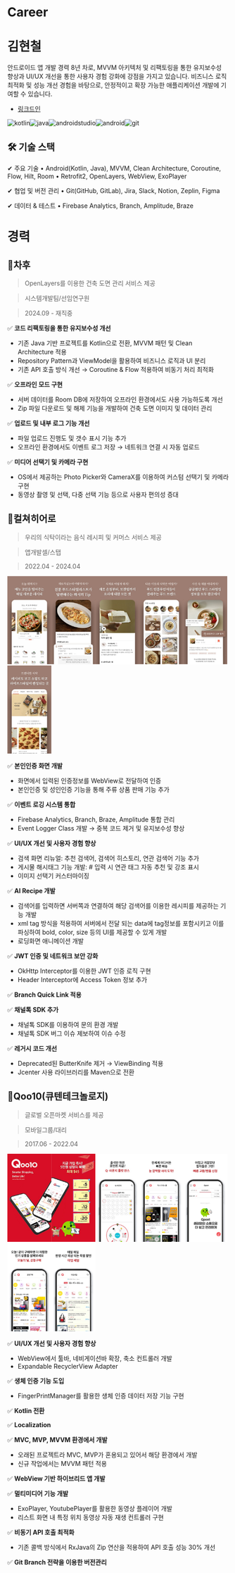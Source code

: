 # Career
# 김현철
안드로이드 앱 개발 경력 8년 차로, MVVM 아키텍처 및 리팩토링을 통한 유지보수성 향상과 UI/UX 개선을 통한 사용자 경험 강화에 강점을 가지고 있습니다.
비즈니스 로직 최적화 및 성능 개선 경험을 바탕으로, 안정적이고 확장 가능한 애플리케이션 개발에 기여할 수 있습니다.
- [링크드인](https://www.linkedin.com/in/%ED%98%84%EC%B2%A0-%EA%B9%80-05a540262/)

![kotlin](https://img.shields.io/badge/Kotlin-0095D5?&style=for-the-badge&logo=kotlin&logoColor=white)![java](https://img.shields.io/badge/Java-ED8B00?style=for-the-badge&logo=openjdk&logoColor=white)![androidstudio](https://img.shields.io/badge/Android_Studio-3DDC84?style=for-the-badge&logo=android-studio&logoColor=white)![android](https://img.shields.io/badge/Android-3DDC84?style=for-the-badge&logo=android&logoColor=white)![git](https://img.shields.io/badge/GIT-E44C30?style=for-the-badge&logo=git&logoColor=white)

## 🛠 **기술 스택**

✔ 주요 기술
	•	Android(Kotlin, Java), MVVM, Clean Architecture, Coroutine, Flow, Hilt, Room
	•	Retrofit2, OpenLayers, WebView, ExoPlayer

✔ 협업 및 버전 관리
	•	Git(GitHub, GitLab), Jira, Slack, Notion, Zeplin, Figma

✔ 데이터 & 테스트
	•	Firebase Analytics, Branch, Amplitude, Braze


# 경력
## 🚀차후
> OpenLayers를 이용한 건축 도면 관리 서비스 제공

> 시스템개발팀/선임연구원

> 2024.09 - 재직중

✅ **코드 리팩토링을 통한 유지보수성 개선**
 - 기존 Java 기반 프로젝트를 Kotlin으로 전환, MVVM 패턴 및 Clean Architecture 적용
 - Repository Pattern과 ViewModel을 활용하여 비즈니스 로직과 UI 분리
 - 기존 API 호출 방식 개선 → Coroutine & Flow 적용하여 비동기 처리 최적화

✅ **오프라인 모드 구현**
 - 서버 데이터를 Room DB에 저장하여 오프라인 환경에서도 사용 가능하도록 개선
 - Zip 파일 다운로드 및 해제 기능을 개발하여 건축 도면 이미지 및 데이터 관리

✅ **업로드 및 내부 로그 기능 개선**
 - 파일 업로드 진행도 및 갯수 표시 기능 추가
 - 오프라인 환경에서도 이벤트 로그 저장 → 네트워크 연결 시 자동 업로드

✅ **미디어 선택기 및 카메라 구현**
 - OS에서 제공하는 Photo Picker와 CameraX를 이용하여 커스텀 선택기 및 카메라 구현
 - 동영상 촬영 및 선택, 다중 선택 기능 등으로 사용자 편의성 증대

## 🚀컬쳐히어로
> 우리의 식탁이라는 음식 레시피 및 커머스 서비스 제공

> 앱개발셀/스탭

> 2022.04 - 2024.04

<img src="https://github.com/HyunChul-Kim/Career/blob/main/images/wtable/wtable_image1.jpg" width="100" height="200"/><img src="https://github.com/HyunChul-Kim/Career/blob/main/images/wtable/wtable_image2.jpg" width="100" height="200"/><img src="https://github.com/HyunChul-Kim/Career/blob/main/images/wtable/wtable_image3.jpg" width="100" height="200"/><img src="https://github.com/HyunChul-Kim/Career/blob/main/images/wtable/wtable_image4.jpg" width="100" height="200"/><img src="https://github.com/HyunChul-Kim/Career/blob/main/images/wtable/wtable_image5.jpg" width="100" height="200"/><img src="https://github.com/HyunChul-Kim/Career/blob/main/images/wtable/wtable_image6.jpg" width="100" height="200"/>

✅ **본인인증 화면 개발**
 - 화면에서 입력된 인증정보를 WebView로 전달하여 인증
 - 본인인증 및 성인인증 기능을 통해 주류 상품 판매 기능 추가

✅ **이벤트 로깅 시스템 통합**
 - Firebase Analytics, Branch, Braze, Amplitude 통합 관리
 - Event Logger Class 개발 → 중복 코드 제거 및 유지보수성 향상

✅ **UI/UX 개선 및 사용자 경험 향상**
 - 검색 화면 리뉴얼: 추천 검색어, 검색어 히스토리, 연관 검색어 기능 추가
 - 게시물 해시태그 기능 개발: # 입력 시 연관 태그 자동 추천 및 강조 표시
 - 이미지 선택기 커스터마이징

✅ **AI Recipe 개발**
 - 검색어를 입력하면 서버쪽과 연결하여 해당 검색어를 이용한 레시피를 제공하는 기능 개발
 - xml tag 방식을 적용하여 서버에서 전달 되는 data에 tag정보를 포함시키고 이를 파싱하여 bold, color, size 등의 UI를 제공할 수 있게 개발
 - 로딩화면 애니메이션 개발

✅ **JWT 인증 및 네트워크 보안 강화**
 - OkHttp Interceptor를 이용한 JWT 인증 로직 구현
 - Header Interceptor에 Access Token 정보 추가

✅ **Branch Quick Link 적용**

✅ **채널톡 SDK 추가**
 - 채널톡 SDK를 이용하여 문의 환경 개발
 - 채널톡 SDK 버그 이슈 제보하여 이슈 수정

✅ **레거시 코드 개선**
 - Deprecated된 ButterKnife 제거 → ViewBinding 적용
 - Jcenter 사용 라이브러리를 Maven으로 전환

## 🚀Qoo10(큐텐테크놀로지)
> 글로벌 오픈마켓 서비스를 제공

> 모바일그룹/대리

> 2017.06 - 2022.04

<img src="https://github.com/HyunChul-Kim/Career/blob/24ca7354056d9ea65a2e5db5b9b8375430b30618/images/qoo10/qoo10_image1.jpeg" width="100" height="200"/><img src="https://github.com/HyunChul-Kim/Career/blob/24ca7354056d9ea65a2e5db5b9b8375430b30618/images/qoo10/qoo10_image2.jpeg" width="100" height="200"/><img src="https://github.com/HyunChul-Kim/Career/blob/24ca7354056d9ea65a2e5db5b9b8375430b30618/images/qoo10/qoo10_image3.jpeg" width="100" height="200"/><img src="https://github.com/HyunChul-Kim/Career/blob/24ca7354056d9ea65a2e5db5b9b8375430b30618/images/qoo10/qoo10_image4.jpeg" width="100" height="200"/><img src="https://github.com/HyunChul-Kim/Career/blob/24ca7354056d9ea65a2e5db5b9b8375430b30618/images/qoo10/qoo10_image5.jpeg" width="100" height="200"/><img src="https://github.com/HyunChul-Kim/Career/blob/24ca7354056d9ea65a2e5db5b9b8375430b30618/images/qoo10/qoo10_image6.jpeg" width="100" height="200"/><img src="https://github.com/HyunChul-Kim/Career/blob/24ca7354056d9ea65a2e5db5b9b8375430b30618/images/qoo10/qoo10_image7.jpeg" width="100" height="200"/>

✅ **UI/UX 개선 및 사용자 경험 향상**
 - WebView에서 툴바, 네비게이션바 확장, 축소 컨트롤러 개발
 - Expandable RecyclerView Adapter

✅ **생체 인증 기능 도입**
 - FingerPrintManager를 활용한 생체 인증 데이터 저장 기능 구현

✅ **Kotlin 전환**

✅ **Localization**

✅ **MVC, MVP, MVVM 환경에서 개발**
 - 오래된 프로젝트라 MVC, MVP가 혼용되고 있어서 해당 환경에서 개발
 - 신규 작업에서는 MVVM 패턴 적용

✅ **WebView 기반 하이브리드 앱 개발**

✅ **멀티미디어 기능 개발**
 - ExoPlayer, YoutubePlayer를 활용한 동영상 플레이어 개발
 - 리스트 화면 내 특정 위치 동영상 자동 재생 컨트롤러 구현

✅ **비동기 API 호출 최적화**
 - 기존 콜백 방식에서 RxJava의 Zip 연산을 적용하여 API 호출 성능 30% 개선

✅ **Git Branch 전략을 이용한 버전관리**
